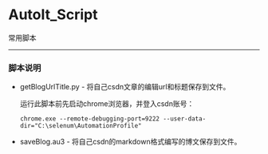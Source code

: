 # AutoIt_Script
常用脚本

--- 

### 脚本说明

- getBlogUrlTitle.py - 将自己csdn文章的编辑url和标题保存到文件。
  
  运行此脚本前先启动chrome浏览器，并登入csdn账号：
  ```shell
  chrome.exe --remote-debugging-port=9222 --user-data-dir="C:\selenum\AutomationProfile"
  ```

- saveBlog.au3 - 将自己csdn的markdown格式编写的博文保存到文件。